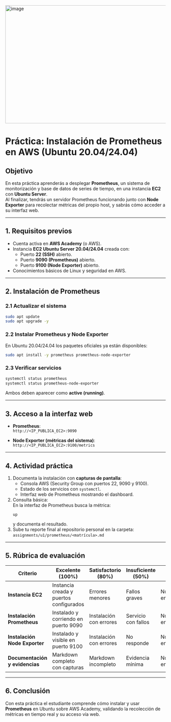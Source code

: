 <img width="830" height="370" alt="image" src="https://github.com/user-attachments/assets/1969195f-a6fc-487a-959e-9e716bdf05c7" />


# Práctica: Instalación de Prometheus en AWS (Ubuntu 20.04/24.04)

## Objetivo
En esta práctica aprenderás a desplegar **Prometheus**, un sistema de monitorización y base de datos de series de tiempo, en una instancia **EC2** con **Ubuntu Server**.  
Al finalizar, tendrás un servidor Prometheus funcionando junto con **Node Exporter** para recolectar métricas del propio host, y sabrás cómo acceder a su interfaz web.

---

## 1. Requisitos previos
- Cuenta activa en **AWS Academy** (o AWS).
- Instancia **EC2 Ubuntu Server 20.04/24.04** creada con:
  - Puerto **22 (SSH)** abierto.
  - Puerto **9090 (Prometheus)** abierto.
  - Puerto **9100 (Node Exporter)** abierto.
- Conocimientos básicos de Linux y seguridad en AWS.

---

## 2. Instalación de Prometheus

### 2.1 Actualizar el sistema
```bash
sudo apt update
sudo apt upgrade -y
```

### 2.2 Instalar Prometheus y Node Exporter
En Ubuntu 20.04/24.04 los paquetes oficiales ya están disponibles:
```bash
sudo apt install -y prometheus prometheus-node-exporter
```

### 2.3 Verificar servicios
```bash
systemctl status prometheus
systemctl status prometheus-node-exporter
```

Ambos deben aparecer como **active (running)**.

---

## 3. Acceso a la interfaz web

- **Prometheus**:  
  `http://<IP_PUBLICA_EC2>:9090`

- **Node Exporter (métricas del sistema)**:  
  `http://<IP_PUBLICA_EC2>:9100/metrics`

---

## 4. Actividad práctica

1. Documenta la instalación con **capturas de pantalla**:
   - Consola AWS (Security Group con puertos 22, 9090 y 9100).
   - Estado de los servicios con `systemctl`.
   - Interfaz web de Prometheus mostrando el dashboard.
2. Consulta básica:  
   En la interfaz de Prometheus busca la métrica:
   ```
   up
   ```
   y documenta el resultado.
3. Sube tu reporte final al repositorio personal en la carpeta:  
   `assignments/u1/prometheus/<matrícula>.md`

---

## 5. Rúbrica de evaluación

| Criterio                          | Excelente (100%)                           | Satisfactorio (80%)        | Insuficiente (50%)     | Nulo (0%)     |
|-----------------------------------|--------------------------------------------|----------------------------|------------------------|---------------|
| **Instancia EC2**                 | Instancia creada y puertos configurados     | Errores menores            | Fallos graves          | No entregado  |
| **Instalación Prometheus**        | Instalado y corriendo en puerto 9090        | Instalación con errores    | Servicio con fallos    | No entregado  |
| **Instalación Node Exporter**     | Instalado y visible en puerto 9100          | Instalación con errores    | No responde            | No entregado  |
| **Documentación y evidencias**    | Markdown completo con capturas              | Markdown incompleto        | Evidencia mínima       | No entregado  |

---

## 6. Conclusión
Con esta práctica el estudiante comprende cómo instalar y usar **Prometheus** en Ubuntu sobre AWS Academy, validando la recolección de métricas en tiempo real y su acceso vía web.

